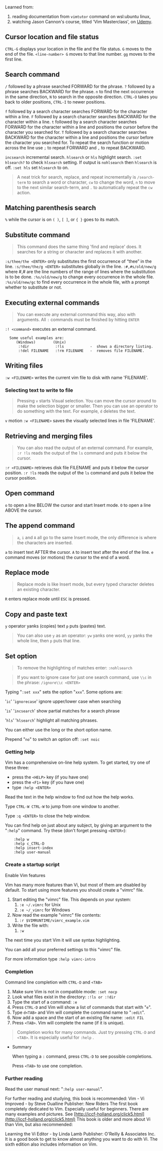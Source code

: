 Learned from:
1. reading documentation from `vimtutor` command on wsl:ubuntu linux,
2. watching Jason Cannon's course, titled 'Vim Masterclass', on [Udemy](https://www.udemy.com/course/vim-commands-cheat-sheet/).
## Cursor location and file status

`CTRL-G` displays your location in the file and the file status.
`G` moves to the end of the file.
`<line-number> G` moves to that line number.
`gg` moves to the first line.
## Search command

`/` followed by a phrase searched FORWARD for the phrase.
`?` followed by a phrase searches BACKWARD for the phrase.
`n` to find the next occurrence in the same direction,
`N` to search in the opposite direction.
`CTRL-O` takes you back to older positions,
`CTRL-I` to newer positions.

`f` followed by a search character searches FORWARD for the character within a line.
`F` followed by a search character searches BACKWARD for the character within a line.
`t` followed by a search character searches FORWARD for the character within a line and positions the cursor before the character you searched for.
`T` followed by a search character searches BACKWARD for the character within a line and positions the cursor before the character you searched for.
To repeat the search function or motion across the line use `;` to repeat FORWARD and `,` to repeat BACKWARD.

`incsearch` incremental search.
`hlsearch` or `hls` highlight search.
`:set hlsearch?` to check `hlsearch` setting. If output is `nohlsearch` then `hlsearch` is off.
`:set hls` set `hlsearch` to on.

>A neat trick for search, replace, and repeat incrementally is `/search-term` to search a word or character, `cw` to change the word, `n` to move to the next similar search-term, and `.` to automatically repeat the `cw` action.
## Matching parenthesis search

`%` while the cursor is on `( )`, `[ ]`, or `{ }` goes to its match.
## Substitute command

>This command does the same thing 'find and replace' does. It searches for a string or character and replaces it with another.

`:s/thee/the <ENTER>` only substitutes the first occurrence of “thee” in the line.
`:s/thee/the/g <ENTER>` substitutes globally in the line.
`:#,#s/old/new/g` where #,# are the line numbers of the range of lines where the substitution is to be done.
`:%s/old/new/g` to change every occurrence in the whole file.
`:%s/old/new/gc` to find every occurrence in the whole file, with a prompt whether to substitute or not.
## Executing external commands

>You can execute any external command this way, also with arguments.
>All `:` commands must be finished by hitting `ENTER`

`:! <command>` executes an external command.

```
  Some useful examples are:
     (Windows)        (Unix)
      :!dir            :!ls            -  shows a directory listing.
      :!del FILENAME   :!rm FILENAME   -  removes file FILENAME.
```

## Writing files

`:w <FILENAME>` writes the current vim file to disk with name 'FILENAME'.
### Selecting text to write to file

> Pressing `v` starts Visual selection. You can move the cursor around to make the selection bigger or smaller. Then you can use an operator to do something with the text. For example, `d` deletes the text.

`v` motion `:w <FILENAME>` saves the visually selected lines in file 'FILENAME'.
## Retrieving and merging files

> You can also read the output of an external command. For example, `:r !ls` reads the output of the `ls` command and puts it below the cursor.

`:r <FILENAME>` retrieves disk file FILENAME and puts it below the cursor position.
`:r !ls` reads the output of the `ls` command and puts it below the cursor position.
## Open command

`o` to open a line BELOW the cursor and start Insert mode.
`O` to open a line ABOVE the cursor.
## The append command

> `a`, `i` and `A` all go to the same Insert mode, the only difference is where the characters are inserted.

`a` to insert text AFTER the cursor.
`A` to insert text after the end of the line.
`e` command moves (or motions) the cursor to the end of a word.
## Replace mode

> Replace mode is like Insert mode, but every typed character deletes an existing character.

`R` enters replace mode until `ESC` is pressed.
## Copy and paste text

`y` operator yanks (copies) text
`p` puts (pastes) text.

> You can also use `y` as an operator: `yw` yanks one word, `yy` yanks the whole line, then `p` puts that line.
## Set option

> To remove the highlighting of matches enter: `:nohlsearch`

> If you want to ignore case for just one search command, use `\\c` in the phrase: `/ignore\\c <ENTER>`

Typing "`:set xxx`" sets the option "`xxx`". Some options are:

'`ic`' '`ignorecase`' ignore upper/lower case when searching

'`is`' '`incsearch`' show partial matches for a search phrase

'`hls`' '`hlsearch`' highlight all matching phrases.

You can either use the long or the short option name.

Prepend "`no`" to switch an option off: `:set noic`

### Getting help

Vim has a comprehensive on-line help system. To get started, try one of these three:

- press the `<HELP>` key (if you have one)
- press the `<F1>` key (if you have one)
- type `:help <ENTER>`

Read the text in the help window to find out how the help works.

Type `CTRL-W CTRL-W` to jump from one window to another.

Type `:q <ENTER>` to close the help window.

You can find help on just about any subject, by giving an argument to the "`:help`" command. Try these (don't forget pressing `<ENTER>`):

```
    :help w
    :help c_CTRL-D
    :help insert-index
    :help user-manual
```

### Create a startup script

Enable Vim features

Vim has many more features than Vi, but most of them are disabled by default. To start using more features you should create a "vimrc" file.

1. Start editing the "vimrc" file. This depends on your system:
    1. `:e ~/.vimrc` for Unix
    2. `:e ~/_vimrc` for Windows
2. Now read the example "vimrc" file contents:
    1. `:r $VIMRUNTIME/vimrc_example.vim`
3. Write the file with:
    1. `:w`

The next time you start Vim it will use syntax highlighting.

You can add all your preferred settings to this "vimrc" file.

For more information type `:help vimrc-intro`

### Completion

Command line completion with `CTRL-D` and `<TAB>`

1. Make sure Vim is not in compatible mode: `:set nocp`
2. Look what files exist in the directory: `:!ls or :!dir`
3. Type the start of a command: `:e`
4. Press `CTRL-D` and Vim will show a list of commands that start with "`e`".
5. Type `d<TAB>` and Vim will complete the command name to "`:edit`".
6. Now add a space and the start of an existing file name: `:edit FIL`
7. Press `<TAB>`. Vim will complete the name (if it is unique).

> Completion works for many commands. Just try pressing `CTRL-D` and `<TAB>`. It is especially useful for `:help` .

- Summary
    
    When typing a `:` command, press `CTRL-D` to see possible completions.
    
    Press `<TAB>` to use one completion.
    

### Further reading

Read the user manual next: "`:help user-manual`".

For further reading and studying, this book is recommended: Vim - Vi Improved - by Steve Oualline Publisher: New Riders The first book completely dedicated to Vim. Especially useful for beginners. There are many examples and pictures. See [http://iccf-holland.org/click5.html](http://iccf-holland.org/click5.html) This book is older and more about Vi than Vim, but also recommended:

Learning the Vi Editor - by Linda Lamb Publisher: O'Reilly & Associates Inc. It is a good book to get to know almost anything you want to do with Vi. The sixth edition also includes information on Vim.
